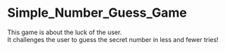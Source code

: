 # Simple_Number_Guess_Game

This game is about the luck of the user. <br>
It challenges the user to guess the secret number in less and fewer tries!
